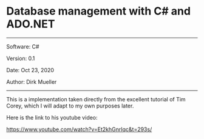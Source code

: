 # Database management with C# and ADO.NET

**********************************************
Software:		C# 

Version:    	0.1

Date: 			Oct 23, 2020

Author:			Dirk Mueller 
**********************************************
This is a implementation taken directly from the excellent tutorial of Tim Corey, which I will adapt to my own purposes later.

Here is the link to his youtube video: 

https://www.youtube.com/watch?v=Et2khGnrIqc&t=293s/ 
